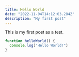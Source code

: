 ```yaml
---
title: Hello World
date: "2022-11-04T14:12:03.284Z"
description: "My first post"
---
```


This is my first post as a test.

```js
function helloWorld() {
  console.log("Hello World!")
}
```
